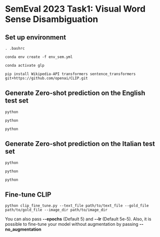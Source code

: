 # SemEval 2023 Task1: Visual Word Sense Disambiguation

## Set up environment


```
. .bashrc

conda env create -f env_sem.yml

conda activate glp

pip install Wikipedia-API transformers sentence_transformers git+https://github.com/openai/CLIP.git
```

## Generate Zero-shot prediction on the English test set


```
python 

python

python
```

## Generate Zero-shot prediction on the Italian test set


```
python 

python

python
```

## Fine-tune CLIP
```
python clip_fine_tune.py --text_file path/to/text_file --gold_file path/to/gold_file --image_dir path/to/image_dir 

```
You can also pass **--epochs** (Default 5) and **--lr** (Default 5e-5). Also, it is possible to fine-tune your model without augmentation by passing **--no_augmentation**
